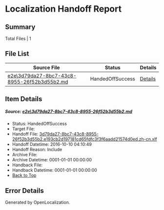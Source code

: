 # <a name='report-top'></a> Localization Handoff Report

## Summary
 Total Files | 1

## File List
 Source File | Status | Details 
 ----------- | ------ | ------- 
 [e2e\3d79da27-8bc7-43c8-8955-26f52b3d55b2.md](https://github.com/OpenLocalizationTestOrg/ol-test0/blob/f02e9248c5c0d39b3773ae6476d47595c77d5231/e2e/3d79da27-8bc7-43c8-8955-26f52b3d55b2.md) | HandedOffSuccess | [Details](#8f68b6c2005ce22526cf208f0e81d4f9e0df2c861)

## Item Details
##### <a name='8f68b6c2005ce22526cf208f0e81d4f9e0df2c861'></a> Source: [e2e\3d79da27-8bc7-43c8-8955-26f52b3d55b2.md](https://github.com/OpenLocalizationTestOrg/ol-test0/blob/f02e9248c5c0d39b3773ae6476d47595c77d5231/e2e/3d79da27-8bc7-43c8-8955-26f52b3d55b2.md)
* Status: HandedOffSuccess
* Target File: 
* Handoff File: [3d79da27-8bc7-43c8-8955-26f52b3d55b2.e193cb2d197181cd65fdfc3f3f6aadd21574d0ed.zh-cn.xlf](https://github.com/OpenLocalizationTestOrg/ol-test0-handoff/blob/bf5ee4f965e4013226a9795138e2840a135c5f15/ol-handoff/OpenLocalizationTestOrg/ol-test0-zhcn/qimu/ht/3d79da27-8bc7-43c8-8955-26f52b3d55b2.e193cb2d197181cd65fdfc3f3f6aadd21574d0ed.zh-cn.xlf)
* Handoff Datetime: 2016-10-10 04:10:49
* Handoff Reason: Include
* Archive File: 
* Archive Datetime: 0001-01-01 00:00:00
* Handback File: 
* Handback Datetime: 0001-01-01 00:00:00
* [Back to Top](#report-top)


## Error Details

Generated by OpenLocalization.
